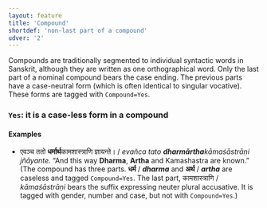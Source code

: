 ```yaml
---
layout: feature
title: 'Compound'
shortdef: 'non-last part of a compound'
udver: '2'
---
```


Compounds are traditionally segmented to individual syntactic words in
Sanskrit, although they are written as one orthographical word. Only the last
part of a nominal compound bears the case ending. The previous parts have
a case-neutral form (which is often identical to singular vocative).
These forms are tagged with `Compound=Yes`.

### <a name="Yes">`Yes`</a>: it is a case-less form in a compound

#### Examples

* एवञ्च ततो <b>धर्मार्थ</b>कामशास्त्राणि ज्ञायन्ते। / _evañca tato <b>dharmārtha</b>kāmaśāstrāṇi jñāyante._ “And this way <b>Dharma</b>, <b>Artha</b> and Kamashastra are known.” (The compound has three parts. <b>धर्म</b> / _<b>dharma</b>_ and <b>अर्थ</b> / _<b>artha</b>_ are caseless and tagged `Compound=Yes`. The last part, कामशास्त्राणि / _kāmaśāstrāṇi_ bears the suffix expressing neuter plural accusative. It is tagged with gender, number and case, but not with `Compound=Yes`.)

<!-- Interlanguage links updated Út 9. května 2023, 20:03:33 CEST -->
